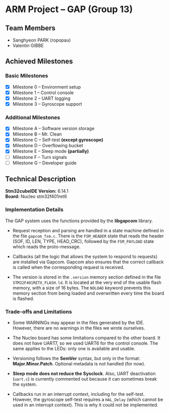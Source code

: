 # ARM Project – GAP (Group 13)

## Team Members
- Sanghyeon PARK (ropopau)
- Valentin GIBBE

## Achieved Milestones
### Basic Milestones
- [X] Milestone 0 – Environment setup  
- [X] Milestone 1 – Control console  
- [X] Milestone 2 – UART logging  
- [X] Milestone 3 – Gyroscope support  

### Additional Milestones
- [X] Milestone A – Software version storage  
- [X] Milestone B – Mr. Clean  
- [X] Milestone C – Self-test **(except gyroscope)**  
- [X] Milestone D – Overflowing bucket  
- [X] Milestone E – Sleep mode **(partially)**  
- [ ] Milestone F – Turn signals  
- [ ] Milestone G – Developer guide  

## Technical Description

**Stm32cubeIDE Version:** 6.14.1  
**Board:** Nucleo stm32f401ret6

### Implementation Details

The GAP system uses the functions provided by the **libgapcom** library.

- Request reception and parsing are handled in a state machine defined in the file `gapcom_fsm.c`. There is the `FSM_HEADER` state that reads the header (SOF, ID, LEN, TYPE, HEAD_CRC), followed by the `FSM_PAYLOAD` state which reads the proto-message.

- Callbacks (all the logic that allows the system to respond to requests) are installed via Gapcom. Gapcom also ensures that the correct callback is called when the corresponding request is received.

- The version is stored in the `.version` memory section defined in the file `STM32F401RETX_FLASH.ld`. It is located at the very end of the usable flash memory, with a size of 16 bytes. The `NOLOAD` keyword prevents this memory section from being loaded and overwritten every time the board is flashed.

### Trade-offs and Limitations

- Some WARNINGs may appear in the files generated by the IDE. However, there are no warnings in the files we wrote ourselves.

- The Nucleo board has some limitations compared to the other board. It does not have UART7, so we used UART6 for the control console. The same applies to the LEDs: only one is available and usable.

- Versioning follows the **SemVer** syntax, but only in the format: **Major.Minor.Patch**. Optional metadata is not handled (for now).

- **Sleep mode does not reduce the Sysclock**. Also, UART deactivation (`uart.c`) is currently commented out because it can sometimes break the system.

- Callbacks run in an interrupt context, including for the self-test. However, the gyroscope self-test requires a `HAL_Delay` (which cannot be used in an interrupt context). This is why it could not be implemented.
